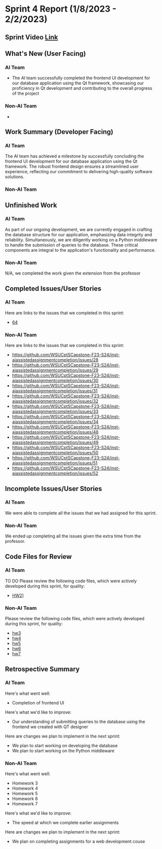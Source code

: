 # Sprint 4 Report (1/8/2023 - 2/2/2023)
## Sprint Video [Link]()

## What's New (User Facing)
### AI Team
 * The AI team successfully completed the frontend UI development for our database application using the Qt framework, showcasing our proficiency in Qt development and contributing to the overall progress of the project

### Non-AI Team
 *

## Work Summary (Developer Facing)
### AI Team
The AI team has achieved a milestone by successfully concluding the frontend UI development for our database application using the Qt framework. The robust frontend design ensures a streamlined user experience, reflecting our commitment to delivering high-quality software solutions.

### Non-AI Team


## Unfinished Work
### AI Team
As part of our ongoing development, we are currently engaged in crafting the database structure for our application, emphasizing data integrity and reliability. Simultaneously, we are diligently working on a Python middleware to handle the submission of queries to the database. These critical components are integral to the application's functionality and performance.

### Non-AI Team
N/A, we completed the work given the extension from the professor


## Completed Issues/User Stories
### AI Team
Here are links to the issues that we completed in this sprint:
 * [64](https://github.com/WSUCptSCapstone-F23-S24/inst-aiassistedassignmentcompletion/issues/64)



### Non-AI Team
Here are links to the issues that we completed in this sprint:

 * https://github.com/WSUCptSCapstone-F23-S24/inst-aiassistedassignmentcompletion/issues/28
 * https://github.com/WSUCptSCapstone-F23-S24/inst-aiassistedassignmentcompletion/issues/29
 * https://github.com/WSUCptSCapstone-F23-S24/inst-aiassistedassignmentcompletion/issues/30
 * https://github.com/WSUCptSCapstone-F23-S24/inst-aiassistedassignmentcompletion/issues/31
 * https://github.com/WSUCptSCapstone-F23-S24/inst-aiassistedassignmentcompletion/issues/32
 * https://github.com/WSUCptSCapstone-F23-S24/inst-aiassistedassignmentcompletion/issues/33
 * https://github.com/WSUCptSCapstone-F23-S24/inst-aiassistedassignmentcompletion/issues/34
 * https://github.com/WSUCptSCapstone-F23-S24/inst-aiassistedassignmentcompletion/issues/48
 * https://github.com/WSUCptSCapstone-F23-S24/inst-aiassistedassignmentcompletion/issues/49
 * https://github.com/WSUCptSCapstone-F23-S24/inst-aiassistedassignmentcompletion/issues/50
 * https://github.com/WSUCptSCapstone-F23-S24/inst-aiassistedassignmentcompletion/issues/51
 * https://github.com/WSUCptSCapstone-F23-S24/inst-aiassistedassignmentcompletion/issues/52
 
 ## Incomplete Issues/User Stories
 ### AI Team
 We were able to complete all the issues that we had assigned for this sprint.
 

 ### Non-AI Team
 We ended up completing all the issues given the extra time from the professor.

## Code Files for Review
### AI Team
TO DO
Please review the following code files, which were actively developed during this sprint, for quality:
 * [HW2](https://github.com/WSUCptSCapstone-F23-S24/inst-aiassistedassignmentcompletion/tree/AI/hw2)]

### Non-AI Team
Please review the following code files, which were actively developed during this sprint, for quality:
 * [hw3](https://github.com/WSUCptSCapstone-F23-S24/inst-aiassistedassignmentcompletion/tree/Non-AI/hw3)
 * [hw4](https://github.com/WSUCptSCapstone-F23-S24/inst-aiassistedassignmentcompletion/tree/Non-AI/hw4)
 * [hw5](https://github.com/WSUCptSCapstone-F23-S24/inst-aiassistedassignmentcompletion/tree/Non-AI/hw5/hw5)
 * [hw6](https://github.com/WSUCptSCapstone-F23-S24/inst-aiassistedassignmentcompletion/tree/Non-AI/hw6)
 * [hw7](https://github.com/WSUCptSCapstone-F23-S24/inst-aiassistedassignmentcompletion/tree/Non-AI/hw7)

## Retrospective Summary
### AI Team
Here's what went well:
  * Completion of frontend UI
    
Here's what we'd like to improve:
   * Our understanding of submitting queries to the database using the frontend we created with QT designer 
  
Here are changes we plan to implement in the next sprint:
   * We plan to start working on developing the database
   * We plan to start working on the Python middleware

   
### Non-AI Team
Here's what went well:
  * Homework 3
  * Homework 4
  * Homework 5
  * Homework 6
  * Homework 7
 
Here's what we'd like to improve:
   * The speed at which we complete earlier assignments
  
Here are changes we plan to implement in the next sprint:
   * We plan on completing assignments for a web development couse
